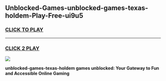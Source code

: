 
## Unblocked-Games-unblocked-games-texas-holdem-Play-Free-ui9u5
<h3>
<a href="https://premium76.site?title=unblocked-games-texas-holdem&ref=10A">CLICK TO PLAY</a></h3>
<hr>

<h3>
<a href="https://premium76.site?title=unblocked-games-texas-holdem&ref=10A">CLICK 2 PLAY</a>
  
</h3>

<a href="https://premium76.site?title=unblocked-games-texas-holdem&ref=10A"><img src="https://clearcache.store/games.png"></a>


**unblocked-games-texas-holdem games unblocked: Your Gateway to Fun and Accessible Online Gaming**
